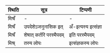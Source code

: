 | स्थिति | सूत्र | टिप्पणी |
| ----- | ------- | ------ |
| मिश्रँ | - | - |
| मिश्रँ | उपदेशेऽजनुनासिक इत् | अँ-इत्यस्य इत्संज्ञा |
| मिश्रँ | शेषात् कर्तरि परस्मैपदम् | इति परस्मैपदम् |
| मिश्र् | तस्य लोपः | इत्संज्ञकस्य लोपः |
